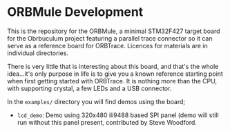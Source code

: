ORBMule Development
===================

This is the repository for the ORBMule, a minimal STM32F427 target board for the Obrbuculum project featuring a parallel trace connector so it can serve as a reference board for ORBTrace.  Licences for materials are in individual directories.

There is very little that is interesting about this board, and that's the whole idea...it's only purpose in life is to give you a known reference starting point
when first getting started with ORBTrace. It is nothing more than the CPU, with supporting crystal, a few LEDs and a USB connector.

In the `examples/` directory you will find demos using the board;

* `lcd_demo`: Demo using 320x480 ili9488 based SPI panel (demo will still run without this panel present, contributed by Steve Woodford.


